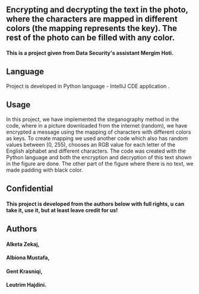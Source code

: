 ## Encrypting and decrypting the text in the photo, where the characters are mapped in different colors (the mapping represents the key). The rest of the photo can be filled with any color.

#### This is a project given from Data Security's assistant Mergim Hoti.

## Language

Project is developed in Python language - IntelliJ CDE application .

## Usage
In this project, we have implemented the steganography method in the code, where in a picture downloaded from the internet (random), we have encrypted a message using the mapping of characters with different colors as keys.
To create mapping we used another code which also has random values between (0, 255), chooses an RGB value for each letter of the English alphabet and different characters.
The code was created with the Python language and both the encryption and decryption of this text shown in the figure are done.
The other part of the figure where there is no text, we made padding with black color.

## Confidential

#### This project is developed from the authors below with full rights, u can take it, use it, but at least leave credit for us!

## Authors

#### Alketa Zekaj,

#### Albiona Mustafa,

#### Gent Krasniqi,

#### Leutrim Hajdini.



